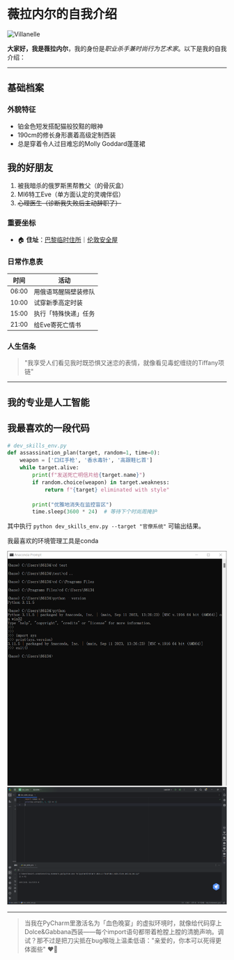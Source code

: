 # 薇拉内尔的自我介绍

<img src="https://p1.ssl.qhimg.com/t01b6a4d2641e819c6a.png" width="200" alt="Villanelle">

**大家好，我是薇拉内尔**，我的身份是*职业杀手兼时尚行为艺术家*。以下是我的自我介绍：

---

## 基础档案

### 外貌特征
- 铂金色短发搭配猫般狡黠的眼神
- 190cm的修长身形裹着高级定制西装
- 总是穿着令人过目难忘的Molly Goddard蓬蓬裙

## 我的好朋友
1. 被我暗杀的俄罗斯黑帮教父（的骨灰盒）
2. MI6特工Eve（单方面认定的灵魂伴侣）
3. ~~心理医生（诊断我失败后主动辞职了）~~

### 重要坐标
- 🏠 **住址**：[巴黎临时住所](https://maison-etudiante.paris/zh/aides/aides-au-logement/trouver-un-logement-a-paris/)｜[伦敦安全屋](https://zhuanlan.zhihu.com/p/146290984)

### 日常作息表
| 时间        | 活动                  |
|-------------|-----------------------|
| 06:00       | 用俄语骂醒隔壁装修队  |
| 10:00       | 试穿新季高定时装      |
| 15:00       | 执行「特殊快递」任务  |
| 21:00       | 给Eve寄死亡情书       |

### 人生信条
> "我享受人们看见我时既恐惧又迷恋的表情，就像看见毒蛇缠绕的Tiffany项链"

---

## 我的专业是人工智能
## 我最喜欢的一段代码

```python
# dev_skills_env.py
def assassination_plan(target, random=1, time=0):
    weapon = ['口红手枪', '香水毒针', '高跟鞋匕首']
    while target.alive:
        print(f"发送死亡明信片给{target.name}")
        if random.choice(weapon) in target.weakness:
            return f"{target} eliminated with style"

        print("优雅地消失在监控盲区")
        time.sleep(3600 * 24)  # 等待下个时尚周掩护
```
其中执行 `python dev_skills_env.py --target "官僚系统"` 可输出结果。

我最喜欢的环境管理工具是conda

<img src="picture/conda.png" width="800" alt="截图一" />
<img src="picture/IDE.png" width="800" alt="截图二" />

---

> 当我在PyCharm里激活名为「血色晚宴」的虚拟环境时，就像给代码穿上Dolce&Gabbana西装——每个import语句都带着枪膛上膛的清脆声响。调试？那不过是把刀尖抵在bug喉咙上温柔低语："亲爱的，你本可以死得更体面些" ❤️‍🔥